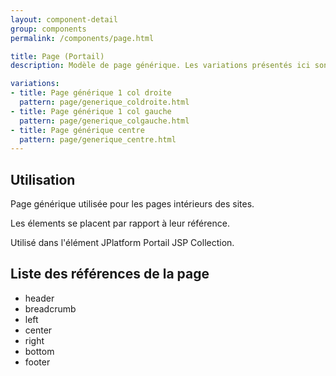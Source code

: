 ```yaml
---
layout: component-detail
group: components
permalink: /components/page.html

title: Page (Portail)
description: Modèle de page générique. Les variations présentés ici sont rélisées avec la même page mais avec des configurations différentes. La page doit s'adapter automatiquement suivant les éléments JPlatform renseignés en référence. 

variations:
- title: Page générique 1 col droite
  pattern: page/generique_coldroite.html
- title: Page générique 1 col gauche
  pattern: page/generique_colgauche.html
- title: Page générique centre
  pattern: page/generique_centre.html
---
```

## Utilisation

Page générique utilisée pour les pages intérieurs des sites.

Les élements se placent par rapport à leur référence.

Utilisé dans l'élément JPlatform Portail JSP Collection.


## Liste des références de la page

* header
* breadcrumb
* left
* center
* right
* bottom
* footer